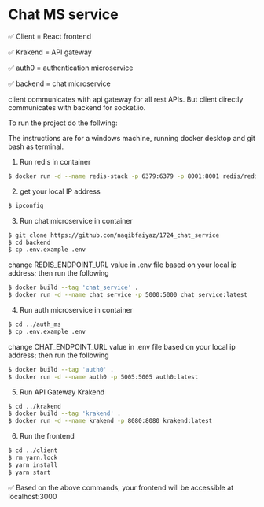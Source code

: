# Chat MS service

✅ Client = React frontend

✅ Krakend = API gateway

✅ auth0 = authentication microservice

✅ backend = chat microservice

client communicates with api gateway for all rest APIs. But client directly communicates with backend for socket.io.

To run the project do the follwing:

The instructions are for a windows machine, running docker desktop and git bash as terminal.

1. Run redis in container
```bash
$ docker run -d --name redis-stack -p 6379:6379 -p 8001:8001 redis/redis-stack:latest
```

2. get your local IP address
```bash
$ ipconfig
```

3. Run chat microservice in container
```bash
$ git clone https://github.com/naqibfaiyaz/1724_chat_service
$ cd backend
$ cp .env.example .env
```
change REDIS_ENDPOINT_URL value in .env file based on your local ip address; then run the following
```bash
$ docker build --tag 'chat_service' .
$ docker run -d --name chat_service -p 5000:5000 chat_service:latest
```

4. Run auth microservice in container
```bash
$ cd ../auth_ms
$ cp .env.example .env
```
change CHAT_ENDPOINT_URL value in .env file based on your local ip address; then run the following
```bash
$ docker build --tag 'auth0' .
$ docker run -d --name auth0 -p 5005:5005 auth0:latest
```

5. Run API Gateway Krakend
```bash
$ cd ../krakend
$ docker build --tag 'krakend' .
$ docker run -d --name krakend -p 8080:8080 krakend:latest
```

6. Run the frontend
```bash
$ cd ../client
$ rm yarn.lock
$ yarn install
$ yarn start
```

✅ Based on the above commands, your frontend will be accessible at localhost:3000
